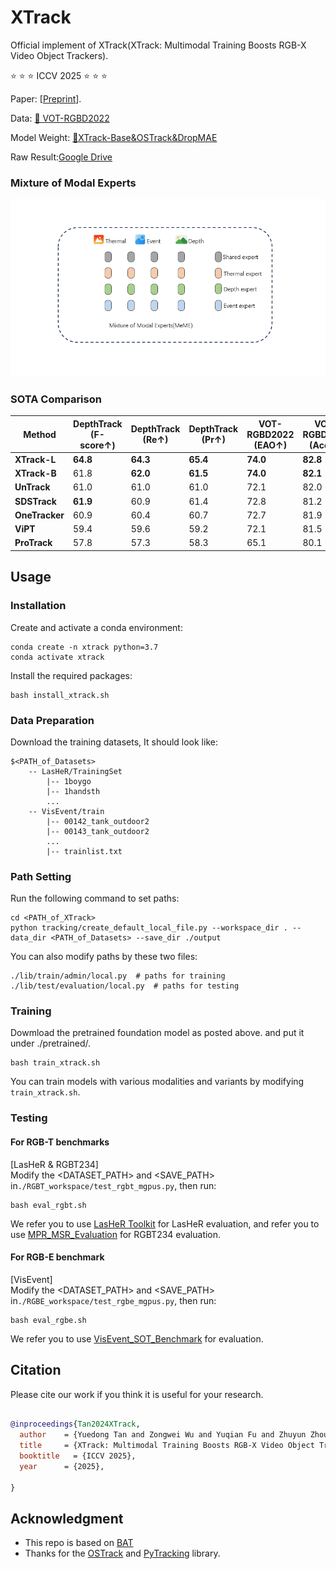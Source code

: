 # XTrack
Official implement of XTrack(XTrack: Multimodal Training Boosts RGB-X Video Object Trackers).

:star: :star: :star: ICCV 2025 :star: :star: :star:

Paper: [[Preprint](https://arxiv.org/pdf/2405.17773)].

Data: [🤗 VOT-RGBD2022](https://huggingface.co/datasets/taryya/VOT-RGBD202) 

Model Weight: [🤗XTrack-Base&OSTrack&DropMAE](https://huggingface.co/taryya/XTrack) 

Raw Result:[Google Drive](https://drive.google.com/drive/folders/1GamVMv4v7OcYeu_xFynck6Odb-9-QtKq?usp=drive_link)

### Mixture of Modal Experts
![meme_pipeline](https://github.com/supertyd/XTrack/blob/main/meme_pipeline.gif)





### SOTA Comparison
| Method       | DepthTrack (F-score↑) | DepthTrack (Re↑) | DepthTrack (Pr↑) | VOT-RGBD2022 (EAO↑) | VOT-RGBD2022 (Acc.↑) | VOT-RGBD2022 (Rob.↑) | LasHeR (Pr↑) | LasHeR (Sr↑) | RGBT234 (MPR↑) | RGBT234 (MSR↑) | VisEvent (Pr↑) | VisEvent (Sr↑) |
|--------------|-----------------------|------------------|------------------|---------------------|----------------------|----------------------|--------------|-------------|----------------|----------------|----------------|----------------|
| **XTrack-L** | **64.8**              | **64.3**         | **65.4**         | **74.0**            | **82.8**             | **88.9**             | **73.1**     | **58.7**    | **87.8**       | **65.4**       | **80.5**       | **63.3**       |
| **XTrack-B** | 61.8                  | **62.0**         | **61.5**         | **74.0**            | **82.1**             | **88.8**             | **69.1**     | **55.7**    | **87.4**       | **64.9**       | **77.5**       | **60.9**       |
| **UnTrack**  | 61.0                  | 61.0             | 61.0             | 72.1                | 82.0                 | 86.9                 | 64.6         | 51.3        | 84.2           | 62.5           | 75.5           | 58.9           |
| **SDSTrack** | **61.9**              | 60.9             | 61.4             | 72.8                | 81.2                 | 88.3                 | 66.5         | 53.1        | 84.8           | 62.5           | 76.7           | 59.7           |
| **OneTracker** | 60.9                | 60.4             | 60.7             | 72.7                | 81.9                 | 87.2                 | 67.2         | 53.8        | 85.7           | 64.2           | 76.7           | 60.8           |
| **ViPT**     | 59.4                  | 59.6             | 59.2             | 72.1                | 81.5                 | 87.1                 | 65.1         | 52.5        | 83.5           | 61.7           | 75.8           | 59.2           |
| **ProTrack** | 57.8                  | 57.3             | 58.3             | 65.1                | 80.1                 | 80.2                 | 53.8         | 42.0        | 79.5           | 59.9           | 63.2           | 47.1           |





## Usage
### Installation
Create and activate a conda environment:
```
conda create -n xtrack python=3.7
conda activate xtrack
```
Install the required packages:
```
bash install_xtrack.sh
```

### Data Preparation
Download the training datasets, It should look like:
```
$<PATH_of_Datasets>
    -- LasHeR/TrainingSet
        |-- 1boygo
        |-- 1handsth
        ...
    -- VisEvent/train
        |-- 00142_tank_outdoor2
        |-- 00143_tank_outdoor2
        ...
        |-- trainlist.txt
```

### Path Setting
Run the following command to set paths:
```
cd <PATH_of_XTrack>
python tracking/create_default_local_file.py --workspace_dir . --data_dir <PATH_of_Datasets> --save_dir ./output
```
You can also modify paths by these two files:
```
./lib/train/admin/local.py  # paths for training
./lib/test/evaluation/local.py  # paths for testing
```

### Training
Dowmload the pretrained foundation model as posted above.
and put it under ./pretrained/.
```
bash train_xtrack.sh
```
You can train models with various modalities and variants by modifying ```train_xtrack.sh```.

### Testing

#### For RGB-T benchmarks
[LasHeR & RGBT234] \
Modify the <DATASET_PATH> and <SAVE_PATH> in```./RGBT_workspace/test_rgbt_mgpus.py```, then run:
```
bash eval_rgbt.sh
```
We refer you to use [LasHeR Toolkit](https://github.com/BUGPLEASEOUT/LasHeR) for LasHeR evaluation, 
and refer you to use [MPR_MSR_Evaluation](https://sites.google.com/view/ahutracking001/) for RGBT234 evaluation.


#### For RGB-E benchmark
[VisEvent]\
Modify the <DATASET_PATH> and <SAVE_PATH> in```./RGBE_workspace/test_rgbe_mgpus.py```, then run:
```
bash eval_rgbe.sh
```
We refer you to use [VisEvent_SOT_Benchmark](https://github.com/wangxiao5791509/VisEvent_SOT_Benchmark) for evaluation.

## Citation
Please cite our work if you think it is useful for your research.

```bibtex

@inproceedings{Tan2024XTrack,
  author    = {Yuedong Tan and Zongwei Wu and Yuqian Fu and Zhuyun Zhou and Guang Sun and Chang-Bin Ma and Danda Pani Paudel and Luc Van Gool and Radu Timofte},
  title     = {XTrack: Multimodal Training Boosts RGB-X Video Object Trackers},
  booktitle   = {ICCV 2025},
  year      = {2025},

}
```





## Acknowledgment
- This repo is based on [BAT](https://github.com/SparkTempest/BAT) 
- Thanks for the [OSTrack](https://github.com/botaoye/OSTrack) and [PyTracking](https://github.com/visionml/pytracking) library.
